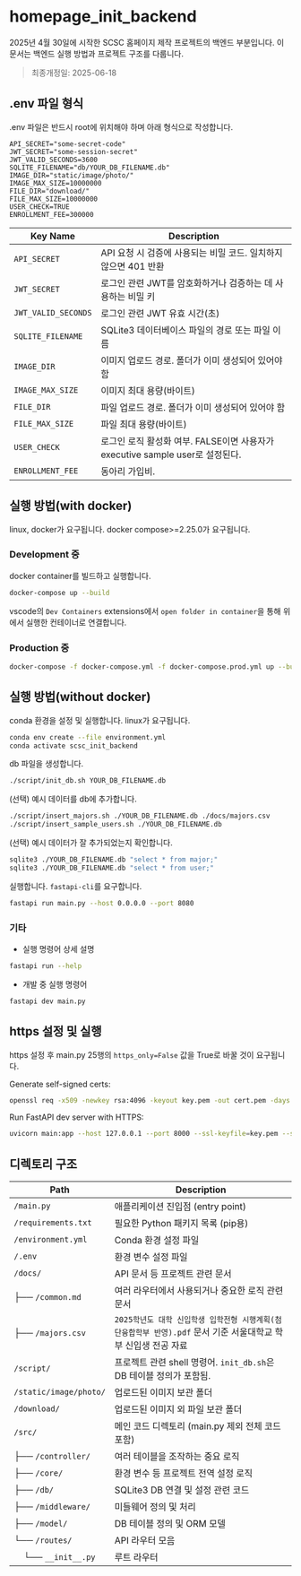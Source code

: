 # homepage_init_backend

2025년 4월 30일에 시작한 SCSC 홈페이지 제작 프로젝트의 백엔드 부분입니다. 이 문서는 백엔드 실행 방법과 프로젝트 구조를 다룹니다.

> 최종개정일: 2025-06-18  

## .env 파일 형식

.env 파일은 반드시 root에 위치해야 하며 아래 형식으로 작성합니다. 

```env
API_SECRET="some-secret-code"
JWT_SECRET="some-session-secret"
JWT_VALID_SECONDS=3600
SQLITE_FILENAME="db/YOUR_DB_FILENAME.db"
IMAGE_DIR="static/image/photo/"
IMAGE_MAX_SIZE=10000000
FILE_DIR="download/"
FILE_MAX_SIZE=10000000
USER_CHECK=TRUE
ENROLLMENT_FEE=300000
```

| Key Name             | Description                                                      |
|----------------------|------------------------------------------------------------------|
| `API_SECRET`         | API 요청 시 검증에 사용되는 비밀 코드. 일치하지 않으면 401 반환  |
| `JWT_SECRET`         | 로그인 관련 JWT를 암호화하거나 검증하는 데 사용하는 비밀 키          |
| `JWT_VALID_SECONDS`  | 로그인 관련 JWT 유효 시간(초)          |
| `SQLITE_FILENAME`    | SQLite3 데이터베이스 파일의 경로 또는 파일 이름                  |
| `IMAGE_DIR`          | 이미지 업로드 경로. 폴더가 이미 생성되어 있어야 함 |
| `IMAGE_MAX_SIZE`     | 이미지 최대 용량(바이트) |
| `FILE_DIR`           | 파일 업로드 경로. 폴더가 이미 생성되어 있어야 함 |
| `FILE_MAX_SIZE`      | 파일 최대 용량(바이트) |
| `USER_CHECK`         | 로그인 로직 활성화 여부. FALSE이면 사용자가 executive sample user로 설정된다. |
| `ENROLLMENT_FEE`     | 동아리 가입비. |

## 실행 방법(with docker)

linux, docker가 요구됩니다. docker compose>=2.25.0가 요구됩니다.  

### Development 중

docker container를 빌드하고 실행합니다.
```bash
docker-compose up --build
```
vscode의 `Dev Containers` extensions에서 `open folder in container`을 통해 위에서 실행한 컨테이너로 연결합니다.

### Production 중

```bash
docker-compose -f docker-compose.yml -f docker-compose.prod.yml up --build -d
```

## 실행 방법(without docker)

conda 환경을 설정 및 실행합니다. linux가 요구됩니다.

```bash
conda env create --file environment.yml
conda activate scsc_init_backend
```

db 파일을 생성합니다.
```bash
./script/init_db.sh YOUR_DB_FILENAME.db
```

(선택) 예시 데이터를 db에 추가합니다. 
```bash
./script/insert_majors.sh ./YOUR_DB_FILENAME.db ./docs/majors.csv
./script/insert_sample_users.sh ./YOUR_DB_FILENAME.db
```

(선택) 예시 데이터가 잘 추가되었는지 확인합니다. 
```bash
sqlite3 ./YOUR_DB_FILENAME.db "select * from major;"
sqlite3 ./YOUR_DB_FILENAME.db "select * from user;"
```

실행합니다. `fastapi-cli`를 요구합니다.
```bash
fastapi run main.py --host 0.0.0.0 --port 8080
```

### 기타

- 실행 명령어 상세 설명

```bash
fastapi run --help
```

- 개발 중 실행 명령어

```bash
fastapi dev main.py
```

## https 설정 및 실행

https 설정 후 main.py 25행의 `https_only=False` 값을 True로 바꿀 것이 요구됩니다.

Generate self-signed certs:
```bash
openssl req -x509 -newkey rsa:4096 -keyout key.pem -out cert.pem -days 365 -nodes
```

Run FastAPI dev server with HTTPS:
```bash
uvicorn main:app --host 127.0.0.1 --port 8000 --ssl-keyfile=key.pem --ssl-certfile=cert.pem
```

## 디렉토리 구조

| Path                | Description |
|---------------------|-------------|
| `/main.py`          | 애플리케이션 진입점 (entry point) |
| `/requirements.txt` | 필요한 Python 패키지 목록 (pip용) |
| `/environment.yml`  | Conda 환경 설정 파일 |
| `/.env`             | 환경 변수 설정 파일 |
| `/docs/`            | API 문서 등 프로젝트 관련 문서 |
| ├── `/common.md`    | 여러 라우터에서 사용되거나 중요한 로직 관련 문서 |
| ├── `/majors.csv`   | `2025학년도 대학 신입학생 입학전형 시행계획(첨단융합학부 반영).pdf` 문서 기준 서울대학교 학부 신입생 전공 자료 |
| `/script/`          | 프로젝트 관련 shell 명령어. `init_db.sh`은 DB 테이블 정의가 포함됨. |
| `/static/image/photo/` | 업로드된 이미지 보관 폴더 |
| `/download/`        | 업로드된 이미지 외 파일 보관 폴더 |
| `/src/`             | 메인 코드 디렉토리 (main.py 제외 전체 코드 포함) |
| ├── `/controller/`  | 여러 테이블을 조작하는 중요 로직 |
| ├── `/core/`        | 환경 변수 등 프로젝트 전역 설정 로직 |
| ├── `/db/`          | SQLite3 DB 연결 및 설정 관련 코드 |
| ├── `/middleware/`  | 미들웨어 정의 및 처리 |
| ├── `/model/`       | DB 테이블 정의 및 ORM 모델 |
| └── `/routes/`      | API 라우터 모음 |
| &nbsp;&nbsp;&nbsp;&nbsp;└── `__init__.py` | 루트 라우터 |

